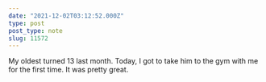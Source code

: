 ```yaml
---
date: "2021-12-02T03:12:52.000Z"
type: post 
post_type: note
slug: 11572
---
```

My oldest turned 13 last month. Today, I got to take him to the gym with me for the first time. It was pretty great. 

